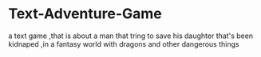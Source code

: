 # Text-Adventure-Game
 a text game ,that is about a man that tring to save his daughter that's been kidnaped ,in a fantasy world with dragons and other dangerous things
